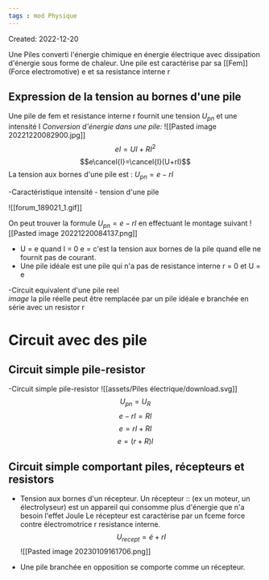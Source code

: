 ```yaml
---
tags : mod Physique
---
```

Created: 2022-12-20

Une Piles converti l'énergie chimique en énergie électrique avec dissipation d'énergie sous forme de chaleur. 
Une pile est caractérise par sa [[Fem]] (Force electromotive) e et sa resistance interne r

## Expression de la tension au bornes d'une pile 
Une pile de fem et resistance interne r fournit une tension $U_{pn}$ et une intensité I
*Conversion d'énergie dans une pile:*
![[Pasted image 20221220082900.jpg]]
$$eI = UI+RI^2$$
$$e\cancel{I}=\cancel{I}(U+rI)$$
La tension aux bornes d'une pile est : $U_{pn}=e-rI$ 

-Caractéristique intensité - tension d'une pile


![[forum_189021_1.gif]]

On peut trouver la formule $U_{pn}=e-rI$  en effectuant le montage suivant 
	![[Pasted image 20221220084137.png]]

- U = e quand I = 0 
 e = c'est la tension aux bornes de la pile quand elle ne fournit pas de courant.
- Une pile idéale est une pile qui n'a pas de resistance interne r = 0 et U = e

-Circuit equivalent d'une pile reel  
*image*
la pile réelle peut être remplacée par un pile idéale e branchée en série avec un resistor r

# Circuit avec des pile

## Circuit simple pile-resistor 
-Circuit simple pile-resistor
![[assets/Piles électrique/download.svg]]
$$U_{pn}=U_R$$$$e-rI=RI$$
$$e=rI+RI$$
$$e=(r+R)I$$

## Circuit simple comportant piles, récepteurs et resistors

- Tension aux bornes d'un récepteur. 
Un récepteur :: (ex un moteur, un électrolyseur) est un appareil qui consomme plus d'énergie que n'a besoin l'effet Joule 
Le récepteur est caractérise par un fceme force contre électromotrice r resistance interne. 
$$U_{recept}=é+rI$$![[Pasted image 20230109161706.png]]

- Une pile branchée en opposition se comporte comme un récepteur.